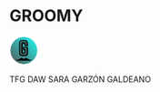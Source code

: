 <h1>GROOMY</h1> <img src="src/logoGROOMY-fondosin.png" width=50px height=50px>
<p>TFG DAW SARA GARZÓN GALDEANO</p>
